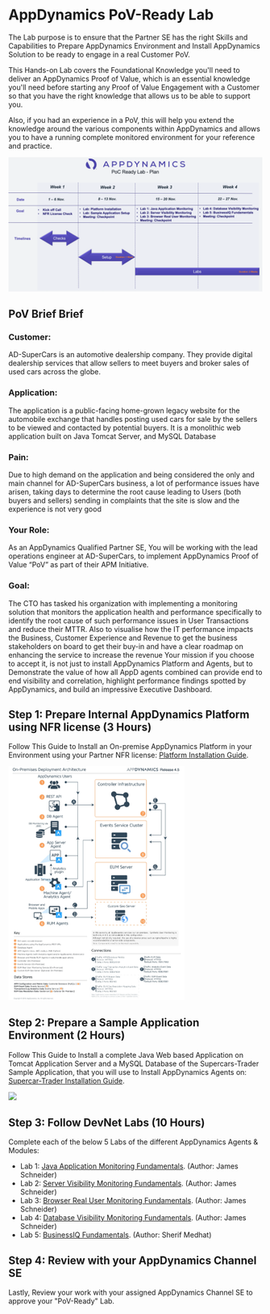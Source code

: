 # AppDynamics PoV-Ready Lab
The Lab purpose is to ensure that the Partner SE has the right Skills and Capabilities to Prepare AppDynamics Environment and Install AppDynamics Solution to be ready to engage in a real Customer PoV. 

This Hands-on Lab covers the Foundational Knowledge you'll need to deliver an AppDynamics Proof of Value, which is an essential knowledge you'll need before starting any Proof of Value Engagement with a Customer so that you have the right knowledge that allows us to be able to support you.

Also, if you had an experience in a PoV, this will help you extend the knowledge around the various components within AppDynamics and allows you to have a running complete monitored environment for your reference and practice.

<img src="https://github.com/sherifadel90/AppDynamicsPlatformInstallation/blob/master/assets/images/00-LabPlan.png" width="650">

## PoV Brief Brief

### Customer:
AD-SuperCars is an automotive dealership company. They provide digital dealership services that allow sellers to meet buyers and broker sales of used cars across the globe.

### Application:
The application is a public-facing home-grown legacy website for the automobile exchange that handles posting used cars for sale by the sellers to be viewed and  contacted by potential buyers.
It is a monolithic web application built on Java Tomcat Server, and MySQL Database 

### Pain:
Due to high demand on the application and being considered the only and main channel for AD-SuperCars business, a lot of performance issues have arisen, taking days to determine the root cause leading to Users (both buyers and sellers) sending in complaints that the site is slow and the experience is not very good

### Your Role:
As an AppDynamics Qualified Partner SE, You will be working with the lead operations engineer at AD-SuperCars, to implement AppDynamics Proof of Value “PoV” as part of their APM Initiative.

### Goal:
The CTO has tasked his organization with implementing a monitoring solution that monitors the application health and performance specifically to identify the root cause of such performance issues in User Transactions and reduce their MTTR. 
Also to visualise how the IT performance impacts the Business, Customer Experience and Revenue to get the business stakeholders on board to get their buy-in and have a clear roadmap on enhancing the service to increase the revenue
Your mission if you choose to accept it, is not just to install AppDynamics Platform and Agents, but to Demonstrate the value of how all AppD agents combined can provide end to end visibility and correlation, highlight performance findings spotted by AppDynamics, and build an impressive Executive Dashboard.




## Step 1:  Prepare Internal AppDynamics Platform using NFR license (3 Hours)
Follow This Guide to Install an On-premise AppDynamics Platform in your Environment using your Partner NFR license:
[Platform Installation Guide](https://github.com/sherifadel90/AppDynamicsPlatformInstallation).

<img src="https://github.com/sherifadel90/AppDynamicsPlatformInstallation/blob/master/assets/images/00-onpremise-diagram.jpg" width="350">


## Step 2: Prepare a Sample Application Environment (2 Hours)
Follow This Guide to Install a complete Java Web based Application on Tomcat Application Server and a MySQL Database of the Supercars-Trader Sample Application,  that you will use to Install AppDynamics Agents on: [Supercar-Trader Installation Guide](https://github.com/sherifadel90/AppDynamics-SupercarsJavaApp).

<img src="https://github.com/sherifadel90/AppDynamics-SupercarsJavaApp/blob/master/doc-images/supercars-home.png" width="400">

## Step 3: Follow DevNet Labs (10 Hours)
Complete  each of the  below 5 Labs of the different AppDynamics Agents & Modules:
- Lab 1: [Java Application Monitoring Fundamentals](https://developer.cisco.com/learning/lab/fnd-01-appd-apm-java/step/1). (Author: James Schneider)
- Lab 2: [Server Visibility Monitoring Fundamentals](https://developer.cisco.com/learning/lab/fnd-02-appd-svm/step/1). (Author: James Schneider)
- Lab 3: [Browser Real User Monitoring Fundamentals](https://developer.cisco.com/learning/lab/fnd-03-appd-brum/step/1). (Author: James Schneider)
- Lab 4: [Database Visibility Monitoring Fundamentals](https://developer.cisco.com/learning/lab/fnd-04-appd-dbmon/step/1). (Author: James Schneider)
- Lab 5: [BusinessIQ Fundamentals](https://developer.cisco.com/learning/lab/fnd-05-appd-biq/step/1). (Author: Sherif Medhat)

## Step 4: Review with your AppDynamics Channel SE
Lastly, Review your work with your assigned AppDynamics Channel SE to approve your "PoV-Ready" Lab.
